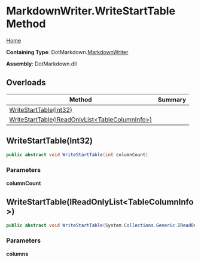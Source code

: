 # MarkdownWriter\.WriteStartTable Method

[Home](../../../README.md)

**Containing Type**: DotMarkdown\.[MarkdownWriter](../README.md)

**Assembly**: DotMarkdown\.dll

## Overloads

| Method | Summary |
| ------ | ------- |
| [WriteStartTable(Int32)](#DotMarkdown_MarkdownWriter_WriteStartTable_System_Int32_) | |
| [WriteStartTable(IReadOnlyList\<TableColumnInfo>)](#DotMarkdown_MarkdownWriter_WriteStartTable_System_Collections_Generic_IReadOnlyList_DotMarkdown_TableColumnInfo__) | |

## WriteStartTable\(Int32\) <a name="DotMarkdown_MarkdownWriter_WriteStartTable_System_Int32_"></a>

```csharp
public abstract void WriteStartTable(int columnCount)
```

### Parameters

**columnCount**

## WriteStartTable\(IReadOnlyList\<TableColumnInfo>\) <a name="DotMarkdown_MarkdownWriter_WriteStartTable_System_Collections_Generic_IReadOnlyList_DotMarkdown_TableColumnInfo__"></a>

```csharp
public abstract void WriteStartTable(System.Collections.Generic.IReadOnlyList<DotMarkdown.TableColumnInfo> columns)
```

### Parameters

**columns**